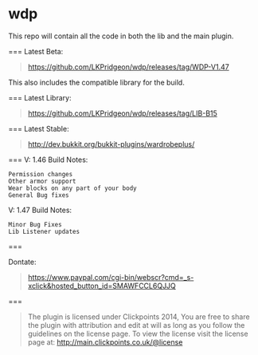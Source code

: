 wdp
===
This repo will contain all the code in both the lib and the main plugin.

===
Latest Beta: 
> https://github.com/LKPridgeon/wdp/releases/tag/WDP-V1.47

This also includes the compatible library for the build.

===
Latest Library:
> https://github.com/LKPridgeon/wdp/releases/tag/LIB-B15

===
Latest Stable:
> http://dev.bukkit.org/bukkit-plugins/wardrobeplus/

===
 V: 1.46 Build Notes:

    Permission changes
    Other armor support
    Wear blocks on any part of your body
    General Bug fixes 

V: 1.47 Build Notes:

    Minor Bug Fixes
    Lib Listener updates 

===

Dontate: 
> https://www.paypal.com/cgi-bin/webscr?cmd=_s-xclick&hosted_button_id=SMAWFCCL6QJJQ
    
===

>    The plugin is licensed under Clickpoints 2014, You are free to share the plugin with attribution
    and edit at will as long as you follow the guidelines on the license page. To view the license 
    visit the license page at: http://main.clickpoints.co.uk/@license

